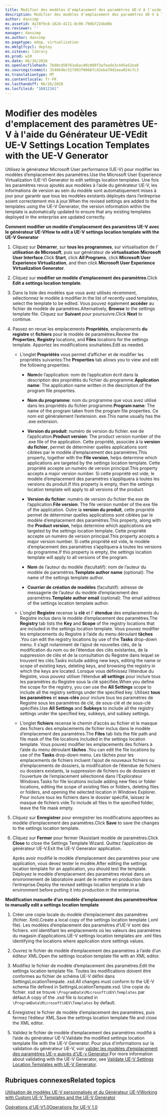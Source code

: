 ```yaml
---
title: Modifier des modèles d'emplacement des paramètres UE-V à l'aide du Générateur UE-V
description: Modifier des modèles d'emplacement des paramètres UE-V à l'aide du Générateur UE-V
author: dansimp
ms.assetid: da78f9c8-1624-4111-8c96-79db7224bd0b
ms.reviewer: ''
manager: dansimp
ms.author: dansimp
ms.pagetype: mdop, virtualization
ms.mktglfcycl: deploy
ms.sitesec: library
ms.prod: w10
ms.date: 06/16/2016
ms.openlocfilehash: 7b90cd58761e6ac40c089f3afeade3c445a52ea6
ms.sourcegitcommit: 354664bc527d93f80687cd2eba70d1eea024c7c3
ms.translationtype: MT
ms.contentlocale: fr-FR
ms.lasthandoff: 06/26/2020
ms.locfileid: "10812161"
---
```

# <span data-ttu-id="00997-103">Modifier des modèles d'emplacement des paramètres UE-V à l'aide du Générateur UE-V</span><span class="sxs-lookup"><span data-stu-id="00997-103">Edit UE-V Settings Location Templates with the UE-V Generator</span></span>


<span data-ttu-id="00997-104">Utilisez le générateur Microsoft User performance (UE-V) pour modifier les modèles d’emplacement des paramètres.</span><span class="sxs-lookup"><span data-stu-id="00997-104">Use the Microsoft User Experience Virtualization (UE-V) Generator to edit settings location templates.</span></span> <span data-ttu-id="00997-105">Une fois les paramètres revus ajoutés aux modèles à l’aide du générateur UE-V, les informations de version au sein du modèle sont automatiquement mises à jour pour garantir que tous les modèles existants déployés dans l’entreprise soient correctement mis à jour.</span><span class="sxs-lookup"><span data-stu-id="00997-105">When the revised settings are added to the templates using the UE-V Generator, the version information within the template is automatically updated to ensure that any existing templates deployed in the enterprise are updated correctly.</span></span>

**<span data-ttu-id="00997-106">Comment modifier un modèle d’emplacement des paramètres UE-V avec le générateur UE-V</span><span class="sxs-lookup"><span data-stu-id="00997-106">How to edit a UE-V settings location template with the UE-V Generator</span></span>**

1.  <span data-ttu-id="00997-107">Cliquez sur **Démarrer**, sur **tous les programmes**, sur virtualisation de l' **utilisation de Microsoft**, puis sur générateur de **virtualisation Microsoft User Interface**.</span><span class="sxs-lookup"><span data-stu-id="00997-107">Click **Start**, click **All Programs**, click **Microsoft User Experience Virtualization**, and then click **Microsoft User Experience Virtualization Generator**.</span></span>

2.  <span data-ttu-id="00997-108">Cliquez sur **modifier un modèle d’emplacement des paramètres**.</span><span class="sxs-lookup"><span data-stu-id="00997-108">Click **Edit a settings location template**.</span></span>

3.  <span data-ttu-id="00997-109">Dans la liste des modèles que vous avez utilisés récemment, sélectionnez le modèle à modifier.</span><span class="sxs-lookup"><span data-stu-id="00997-109">In the list of recently used templates, select the template to be edited.</span></span> <span data-ttu-id="00997-110">Vous pouvez également **accéder** au fichier de modèle de paramètres.</span><span class="sxs-lookup"><span data-stu-id="00997-110">Alternatively, **Browse** to the settings template file.</span></span> <span data-ttu-id="00997-111">Cliquez sur **Suivant** pour poursuivre.</span><span class="sxs-lookup"><span data-stu-id="00997-111">Click **Next** to continue.</span></span>

4.  <span data-ttu-id="00997-112">Passez en revue les emplacements **Propriétés**, emplacements **du registre** et **fichiers** pour le modèle de paramètres.</span><span class="sxs-lookup"><span data-stu-id="00997-112">Review the **Properties**, **Registry** locations, and **Files** locations for the settings template.</span></span> <span data-ttu-id="00997-113">Apportez les modifications souhaitées.</span><span class="sxs-lookup"><span data-stu-id="00997-113">Edit as needed.</span></span>

    -   <span data-ttu-id="00997-114">L’onglet **Propriétés** vous permet d’afficher et de modifier les propriétés suivantes:</span><span class="sxs-lookup"><span data-stu-id="00997-114">The **Properties** tab allows you to view and edit the following properties:</span></span>

        -   <span data-ttu-id="00997-115">**Nom**de l’application: nom de l’application écrit dans la description des propriétés du fichier du programme.</span><span class="sxs-lookup"><span data-stu-id="00997-115">**Application name**: The application name written in the description of the program file properties.</span></span>

        -   <span data-ttu-id="00997-116">**Nom du programme**: nom du programme que vous avez utilisé dans les propriétés du fichier programme.</span><span class="sxs-lookup"><span data-stu-id="00997-116">**Program name**: The name of the program taken from the program file properties.</span></span> <span data-ttu-id="00997-117">Ce nom est généralement l’extension. exe.</span><span class="sxs-lookup"><span data-stu-id="00997-117">This name usually has the .exe extension.</span></span>

        -   <span data-ttu-id="00997-118">**Version du produit**: numéro de version du fichier. exe de l’application.</span><span class="sxs-lookup"><span data-stu-id="00997-118">**Product version**: The product version number of the .exe file of the application.</span></span> <span data-ttu-id="00997-119">Cette propriété, associée à la **version du fichier**, permet de déterminer quelles applications sont ciblées par le modèle d’emplacement des paramètres.</span><span class="sxs-lookup"><span data-stu-id="00997-119">This property, together with the **File version**, helps determine which applications are targeted by the settings location template.</span></span> <span data-ttu-id="00997-120">Cette propriété accepte un numéro de version principal.</span><span class="sxs-lookup"><span data-stu-id="00997-120">This property accepts a major version number.</span></span> <span data-ttu-id="00997-121">Si cette propriété est vide, le modèle d’emplacement des paramètres s’appliquera à toutes les versions du produit.</span><span class="sxs-lookup"><span data-stu-id="00997-121">If this property is empty, then the settings location template will apply to all versions of the product.</span></span>

        -   <span data-ttu-id="00997-122">**Version du fichier**: numéro de version du fichier the.exe de l’application.</span><span class="sxs-lookup"><span data-stu-id="00997-122">**File version**: The file version number of the.exe file of the application.</span></span> <span data-ttu-id="00997-123">Outre la **version du produit**, cette propriété permet de déterminer quelles applications sont ciblées par le modèle d’emplacement des paramètres.</span><span class="sxs-lookup"><span data-stu-id="00997-123">This property, along with the **Product version**, helps determine which applications are targeted by the settings location template.</span></span> <span data-ttu-id="00997-124">Cette propriété accepte un numéro de version principal.</span><span class="sxs-lookup"><span data-stu-id="00997-124">This property accepts a major version number.</span></span> <span data-ttu-id="00997-125">Si cette propriété est vide, le modèle d’emplacement des paramètres s’appliquera à toutes les versions du programme.</span><span class="sxs-lookup"><span data-stu-id="00997-125">If this property is empty, the settings location template will apply to all versions of the program.</span></span>

        -   <span data-ttu-id="00997-126">**Nom** de l’auteur du modèle (facultatif): nom de l’auteur du modèle de paramètres.</span><span class="sxs-lookup"><span data-stu-id="00997-126">**Template author name** (optional): The name of the settings template author.</span></span>

        -   <span data-ttu-id="00997-127">**Courrier de création de modèles** (facultatif): adresse de messagerie de l’auteur du modèle d’emplacement des paramètres.</span><span class="sxs-lookup"><span data-stu-id="00997-127">**Template author email** (optional): The email address of the settings location template author.</span></span>

    -   <span data-ttu-id="00997-128">L’onglet **Registre** recense la **clé** et l' **étendue** des emplacements du Registre inclus dans le modèle d’emplacement des paramètres.</span><span class="sxs-lookup"><span data-stu-id="00997-128">The **Registry** tab lists the **Key** and **Scope** of the registry locations that are included in the settings location template.</span></span> <span data-ttu-id="00997-129">Vous pouvez modifier les emplacements du Registre à l’aide du menu déroulant **tâches** .</span><span class="sxs-lookup"><span data-stu-id="00997-129">You can edit the registry locations by use of the **Tasks** drop-down menu.</span></span> <span data-ttu-id="00997-130">Il s’agit notamment de l’ajout de nouvelles clés, de la modification du nom ou de l’étendue des clés existantes, de la suppression de clés et de la consultation du Registre dans lequel se trouvent les clés.</span><span class="sxs-lookup"><span data-stu-id="00997-130">Tasks include adding new keys, editing the name or scope of existing keys, deleting keys, and browsing the registry in which the keys are located.</span></span> <span data-ttu-id="00997-131">Lorsque vous définissez l’étendue du Registre, vous pouvez utiliser l’étendue **all settings** pour inclure tous les paramètres du Registre sous la clé spécifiée.</span><span class="sxs-lookup"><span data-stu-id="00997-131">When you define the scope for the registry, you can use the **All Settings** scope to include all the registry settings under the specified key.</span></span> <span data-ttu-id="00997-132">Utilisez **tous les paramètres** et **sous-clés** pour inclure tous les paramètres de Registre sous les paramètres de clé, de sous-clé et de sous-clé spécifiés.</span><span class="sxs-lookup"><span data-stu-id="00997-132">Use **All Settings** and **Subkeys** to include all the registry settings under the specified key, subkeys, and subkey settings.</span></span>

    -   <span data-ttu-id="00997-133">L’onglet **fichiers** recense le chemin d’accès au fichier et le masque des fichiers des emplacements de fichier inclus dans le modèle d’emplacement des paramètres.</span><span class="sxs-lookup"><span data-stu-id="00997-133">The **Files** tab lists the file path and file mask of the file locations included in the settings location template.</span></span> <span data-ttu-id="00997-134">Vous pouvez modifier les emplacements des fichiers à l’aide du menu déroulant **tâches** .</span><span class="sxs-lookup"><span data-stu-id="00997-134">You can edit the file locations by use of the **Tasks** drop-down menu.</span></span> <span data-ttu-id="00997-135">Les tâches pour les emplacements de fichiers incluent l’ajout de nouveaux fichiers ou d’emplacements de dossiers, la modification de l’étendue de fichiers ou dossiers existants, la suppression de fichiers ou de dossiers et l’ouverture de l’emplacement sélectionné dans l’Explorateur Windows.</span><span class="sxs-lookup"><span data-stu-id="00997-135">Tasks for file locations include adding new files or folder locations, editing the scope of existing files or folders, deleting files or folders, and opening the selected location in Windows Explorer.</span></span> <span data-ttu-id="00997-136">Pour inclure tous les fichiers dans le dossier spécifié, laissez le masque de fichiers vide.</span><span class="sxs-lookup"><span data-stu-id="00997-136">To include all files in the specified folder, leave the file mask empty.</span></span>

5.  <span data-ttu-id="00997-137">Cliquez sur **Enregistrer** pour enregistrer les modifications apportées au modèle d’emplacement des paramètres.</span><span class="sxs-lookup"><span data-stu-id="00997-137">Click **Save** to save the changes to the settings location template.</span></span>

6.  <span data-ttu-id="00997-138">Cliquez sur **Fermer** pour fermer l’Assistant modèle de paramètres.</span><span class="sxs-lookup"><span data-stu-id="00997-138">Click **Close** to close the Settings Template Wizard.</span></span> <span data-ttu-id="00997-139">Quittez l’application de générateur UE-V.</span><span class="sxs-lookup"><span data-stu-id="00997-139">Exit the UE-V Generator application.</span></span>

    <span data-ttu-id="00997-140">Après avoir modifié le modèle d’emplacement des paramètres pour une application, vous devez tester le modèle.</span><span class="sxs-lookup"><span data-stu-id="00997-140">After editing the settings location template for an application, you should test the template.</span></span> <span data-ttu-id="00997-141">Déployez le modèle d’emplacement des paramètres révisé dans un environnement de laboratoire avant de le mettre en production dans l’entreprise.</span><span class="sxs-lookup"><span data-stu-id="00997-141">Deploy the revised settings location template in a lab environment before putting it into production in the enterprise.</span></span>

**<span data-ttu-id="00997-142">Modification manuelle d’un modèle d’emplacement des paramètres</span><span class="sxs-lookup"><span data-stu-id="00997-142">How to manually edit a settings location template</span></span>**

1.  <span data-ttu-id="00997-143">Créer une copie locale du modèle d’emplacement des paramètres (fichier. Xml).</span><span class="sxs-lookup"><span data-stu-id="00997-143">Create a local copy of the settings location template (.xml file).</span></span> <span data-ttu-id="00997-144">Les modèles d’emplacement des paramètres d’UE-V sont des fichiers. xml identifiant les emplacements où les valeurs des paramètres du magasin d’applications.</span><span class="sxs-lookup"><span data-stu-id="00997-144">UE-V settings location templates are .xml files identifying the locations where application store settings values.</span></span>

2.  <span data-ttu-id="00997-145">Ouvrez le fichier de modèle d’emplacement des paramètres à l’aide d’un éditeur XML.</span><span class="sxs-lookup"><span data-stu-id="00997-145">Open the settings location template file with an XML editor.</span></span>

3.  <span data-ttu-id="00997-146">Modifiez le fichier de modèle d’emplacement des paramètres.</span><span class="sxs-lookup"><span data-stu-id="00997-146">Edit the settings location template file.</span></span> <span data-ttu-id="00997-147">Toutes les modifications doivent être conformes au fichier de schéma UE-V défini dans SettingsLocationTempate. xsd.</span><span class="sxs-lookup"><span data-stu-id="00997-147">All changes must conform to the UE-V schema file defined in SettingsLocationTempate.xsd.</span></span> <span data-ttu-id="00997-148">Une copie du fichier. xsd se trouve `\ProgramData\Microsoft\UEV\Templates` par défaut.</span><span class="sxs-lookup"><span data-stu-id="00997-148">A copy of the .xsd file is located in `\ProgramData\Microsoft\UEV\Templates` by default.</span></span>

4.  <span data-ttu-id="00997-149">Enregistrez le fichier de modèle d’emplacement des paramètres, puis fermez l’éditeur XML.</span><span class="sxs-lookup"><span data-stu-id="00997-149">Save the settings location template file and close the XML editor.</span></span>

5.  <span data-ttu-id="00997-150">Validez le fichier de modèle d’emplacement des paramètres modifié à l’aide du générateur UE-V.</span><span class="sxs-lookup"><span data-stu-id="00997-150">Validate the modified settings location template file with the UE-V Generator.</span></span> <span data-ttu-id="00997-151">Pour plus d’informations sur la validation du générateur UE-V, voir [valider les modèles d’emplacement des paramètres UE-v auprès d’UE-v Generator](validate-ue-v-settings-location-templates-with-ue-v-generator.md).</span><span class="sxs-lookup"><span data-stu-id="00997-151">For more information about validating with the UE-V Generator, see [Validate UE-V Settings Location Templates with UE-V Generator](validate-ue-v-settings-location-templates-with-ue-v-generator.md).</span></span>

## <span data-ttu-id="00997-152">Rubriques connexes</span><span class="sxs-lookup"><span data-stu-id="00997-152">Related topics</span></span>


[<span data-ttu-id="00997-153">Utilisation de modèles UE-V personnalisés et du Générateur UE-V</span><span class="sxs-lookup"><span data-stu-id="00997-153">Working with Custom UE-V Templates and the UE-V Generator</span></span>](working-with-custom-ue-v-templates-and-the-ue-v-generator.md)

[<span data-ttu-id="00997-154">Opérations d'UE-V1.0</span><span class="sxs-lookup"><span data-stu-id="00997-154">Operations for UE-V 1.0</span></span>](operations-for-ue-v-10.md)

 

 





